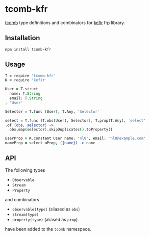 # tcomb-kfr

[tcomb](https://github.com/gcanti/tcomb) type definitions and combinators for
[kefir](https://github.com/rpominov/kefir) frp library.


## Installation

```shell
npm install tcomb-kfr
```

## Usage

```coffeescript
T = require 'tcomb-kfr'
K = require 'kefir'

User = T.struct
  name: T.String
  email: T.String
, 'User'

Selector = T.func [User], T.Any, 'Selector'

select = T.func [T.obs(User), Selector], T.prop(T.Any), 'select'
.of (obs, selector) ->
  obs.map(selector).skipDuplicates().toProperty()

userProp = K.constant User name: 'nl0', email: 'nl0@example.com'
nameProp = select uProp, ({name}) -> name
```

## API

The following types

* `Observable`
* `Stream`
* `Property`

and combinators

* `observable(type)` (aliased as `obs`)
* `stream(type)`
* `property(type)` (aliased as `prop`)

have been added to the `tcomb` namespace.
